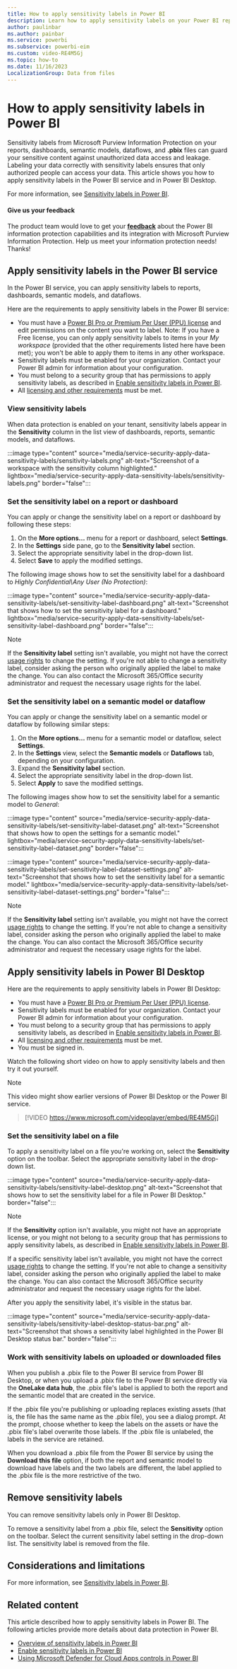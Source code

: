 ```yaml
---
title: How to apply sensitivity labels in Power BI
description: Learn how to apply sensitivity labels on your Power BI reports, dashboards, semantic models, dataflows, and .pbix files.
author: paulinbar
ms.author: painbar
ms.service: powerbi
ms.subservice: powerbi-eim
ms.custom: video-RE4M5Gj
ms.topic: how-to
ms.date: 11/16/2023
LocalizationGroup: Data from files
---
```


# How to apply sensitivity labels in Power BI

Sensitivity labels from Microsoft Purview Information Protection on your reports, dashboards, semantic models, dataflows, and **.pbix** files can guard your sensitive content against unauthorized data access and leakage. Labeling your data correctly with sensitivity labels ensures that only authorized people can access your data. This article shows you how to apply sensitivity labels in the Power BI service and in Power BI Desktop.

For more information, see [Sensitivity labels in Power BI](service-security-sensitivity-label-overview.md).

#### Give us your feedback

The product team would love to get your **[feedback](https://forms.office.com/pages/responsepage.aspx?id=v4j5cvGGr0GRqy180BHbR-PPBJBIRPlBpEYIBVrF5lRUREtUREJJRzJZSzcyM1pZWU9LOUdSVkFKWC4u)** about the Power BI information protection capabilities and its integration with Microsoft Purview Information Protection. Help us meet your information protection needs! Thanks!

## Apply sensitivity labels in the Power BI service

In the Power BI service, you can apply sensitivity labels to reports, dashboards, semantic models, and dataflows.

Here are the requirements to apply sensitivity labels in the Power BI service:

- You must have a [Power BI Pro or Premium Per User (PPU) license](./service-admin-purchasing-power-bi-pro.md) and edit permissions on the content you want to label. Note: If you have a Free license, you can only apply sensitivity labels to items in your *My workspace* (provided that the other requirements listed here have been met); you won't be able to apply them to items in any other workspace.
- Sensitivity labels must be enabled for your organization. Contact your Power BI admin for information about your configuration.
- You must belong to a security group that has permissions to apply sensitivity labels, as described in [Enable sensitivity labels in Power BI](./service-security-enable-data-sensitivity-labels.md).
- All [licensing and other requirements](./service-security-enable-data-sensitivity-labels.md#licensing-and-requirements) must be met.

### View sensitivity labels

When data protection is enabled on your tenant, sensitivity labels appear in the **Sensitivity** column in the list view of dashboards, reports, semantic models, and dataflows.

:::image type="content" source="media/service-security-apply-data-sensitivity-labels/sensitivity-labels.png" alt-text="Screenshot of a workspace with the sensitivity column highlighted." lightbox="media/service-security-apply-data-sensitivity-labels/sensitivity-labels.png" border="false":::

### Set the sensitivity label on a report or dashboard

You can apply or change the sensitivity label on a report or dashboard by following these steps:

1. On the **More options...** menu for a report or dashboard, select **Settings**.
1. In the **Settings** side pane, go to the **Sensitivity label** section.
1. Select the appropriate sensitivity label in the drop-down list.
1. Select **Save** to apply the modified settings.

The following image shows how to set the sensitivity label for a dashboard to _Highly Confidential\Any User  (No Protection)_:

:::image type="content" source="media/service-security-apply-data-sensitivity-labels/set-sensitivity-label-dashboard.png" alt-text="Screenshot that shows how to set the sensitivity label for a dashboard." lightbox="media/service-security-apply-data-sensitivity-labels/set-sensitivity-label-dashboard.png" border="false":::

> [!NOTE]
> If the **Sensitivity label** setting isn't available, you might not have the correct [usage rights](service-security-sensitivity-label-change-enforcement.md) to change the setting. If you're not able to change a sensitivity label, consider asking the person who originally applied the label to make the change. You can also contact the Microsoft 365/Office security administrator and request the necessary usage rights for the label.

### Set the sensitivity label on a semantic model or dataflow

You can apply or change the sensitivity label on a semantic model or dataflow by following similar steps:

1. On the **More options...** menu for a semantic model or dataflow, select **Settings**.
1. In the **Settings** view, select the **Semantic models** or **Dataflows** tab, depending on your configuration.
1. Expand the **Sensitivity label** section.
1. Select the appropriate sensitivity label in the drop-down list.
1. Select **Apply** to save the modified settings.

The following images show how to set the sensitivity label for a semantic model to _General_:

:::image type="content" source="media/service-security-apply-data-sensitivity-labels/set-sensitivity-label-dataset.png" alt-text="Screenshot that shows how to open the settings for a semantic model." lightbox="media/service-security-apply-data-sensitivity-labels/set-sensitivity-label-dataset.png" border="false":::

:::image type="content" source="media/service-security-apply-data-sensitivity-labels/set-sensitivity-label-dataset-settings.png" alt-text="Screenshot that shows how to set the sensitivity label for a semantic model." lightbox="media/service-security-apply-data-sensitivity-labels/set-sensitivity-label-dataset-settings.png" border="false":::

> [!NOTE]
> If the **Sensitivity label** setting isn't available, you might not have the correct [usage rights](service-security-sensitivity-label-change-enforcement.md) to change the setting. If you're not able to change a sensitivity label, consider asking the person who originally applied the label to make the change. You can also contact the Microsoft 365/Office security administrator and request the necessary usage rights for the label.

## Apply sensitivity labels in Power BI Desktop

Here are the requirements to apply sensitivity labels in Power BI Desktop:

- You must have a [Power BI Pro or Premium Per User (PPU) license](./service-admin-purchasing-power-bi-pro.md).
- Sensitivity labels must be enabled for your organization. Contact your Power BI admin for information about your configuration.
- You must belong to a security group that has permissions to apply sensitivity labels, as described in [Enable sensitivity labels in Power BI](./service-security-enable-data-sensitivity-labels.md).
- All [licensing and other requirements](./service-security-enable-data-sensitivity-labels.md#licensing-and-requirements) must be met.
- You must be signed in.

Watch the following short video on how to apply sensitivity labels and then try it out yourself.

> [!NOTE]
> This video might show earlier versions of Power BI Desktop or the Power BI service.

> [!VIDEO https://www.microsoft.com/videoplayer/embed/RE4M5Gj]

### Set the sensitivity label on a file

To apply a sensitivity label on a file you're working on, select the **Sensitivity** option on the toolbar. Select the appropriate sensitivity label in the drop-down list.

:::image type="content" source="media/service-security-apply-data-sensitivity-labels/sensitivity-label-desktop.png" alt-text="Screenshot that shows how to set the sensitivity label for a file in Power BI Desktop." border="false":::

> [!NOTE]
> If the **Sensitivity** option isn't available, you might not have an appropriate license, or you might not belong to a security group that has permissions to apply sensitivity labels, as described in [Enable sensitivity labels in Power BI](./service-security-enable-data-sensitivity-labels.md).
>
> If a specific sensitivity label isn't available, you might not have the correct [usage rights](service-security-sensitivity-label-change-enforcement.md) to change the setting. If you're not able to change a sensitivity label, consider asking the person who originally applied the label to make the change. You can also contact the Microsoft 365/Office security administrator and request the necessary usage rights for the label.

After you apply the sensitivity label, it's visible in the status bar.

:::image type="content" source="media/service-security-apply-data-sensitivity-labels/sensitivity-label-desktop-status-bar.png" alt-text="Screenshot that shows a sensitivity label highlighted in the Power BI Desktop status bar." border="false":::

### Work with sensitivity labels on uploaded or downloaded files

When you publish a .pbix file to the Power BI service from Power BI Desktop, or when you upload a .pbix file to the Power BI service directly via the **OneLake data hub**, the .pbix file's label is applied to both the report and the semantic model that are created in the service.

If the .pbix file you're publishing or uploading replaces existing assets (that is, the file has the same name as the .pbix file), you see a dialog prompt. At the prompt, choose whether to keep the labels on the assets or have the .pbix file's label overwrite those labels. If the .pbix file is unlabeled, the labels in the service are retained.

When you download a .pbix file from the Power BI service by using the **Download this file** option, if both the report and semantic model to download have labels and the two labels are different, the label applied to the .pbix file is the more restrictive of the two.

## Remove sensitivity labels

You can remove sensitivity labels only in Power BI Desktop.

To remove a sensitivity label from a .pbix file, select the **Sensitivity** option on the toolbar. Select the current sensitivity label setting in the drop-down list. The sensitivity label is removed from the file.

## Considerations and limitations

For more information, see [Sensitivity labels in Power BI](service-security-sensitivity-label-overview.md#considerations-and-limitations).

## Related content

This article described how to apply sensitivity labels in Power BI. The following articles provide more details about data protection in Power BI.

- [Overview of sensitivity labels in Power BI](./service-security-sensitivity-label-overview.md)
- [Enable sensitivity labels in Power BI](./service-security-enable-data-sensitivity-labels.md)
- [Using Microsoft Defender for Cloud Apps controls in Power BI](./service-security-using-defender-for-cloud-apps-controls.md)
